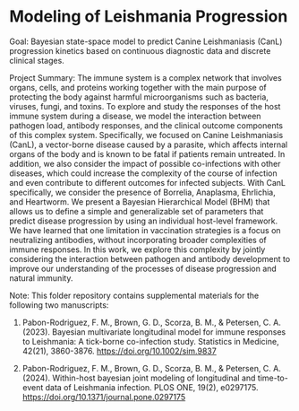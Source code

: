 # Modeling of Leishmania Progression
Goal: Bayesian state-space model to predict Canine Leishmaniasis (CanL) progression kinetics based on continuous diagnostic data and discrete clinical stages.

Project Summary: The immune system is a complex network that involves organs, cells, and proteins working together with the main purpose of protecting the body against harmful microorganisms such as bacteria, viruses, fungi, and toxins. To explore and study the responses of the host immune system during a disease, we model the interaction between pathogen load, antibody responses, and the clinical outcome components of this complex system. Specifically, we focused on Canine Leishmaniasis (CanL), a vector-borne disease caused by a parasite, which affects internal organs of the body and is known to be fatal if patients remain untreated. In addition, we also consider the impact of possible co-infections with other diseases, which could increase the complexity of the course of infection and even contribute to different outcomes for infected subjects. With CanL specifically, we consider the presence of Borrelia, Anaplasma, Ehrlichia, and Heartworm. We present a Bayesian Hierarchical Model (BHM) that allows us to define a simple and generalizable set of parameters that predict disease progression by using an individual host-level framework. We have learned that one limitation in vaccination strategies is a focus on neutralizing antibodies, without incorporating broader complexities of immune responses. In this work, we explore this complexity by jointly considering the interaction between pathogen and antibody development to improve our understanding of the processes of disease progression and natural immunity.

Note: This folder repository contains supplemental materials for the following two manuscripts: 

1. Pabon-Rodriguez, F. M., Brown, G. D., Scorza, B. M., & Petersen, C. A. (2023). Bayesian multivariate longitudinal model for immune responses to Leishmania: A tick-borne co-infection study. Statistics in Medicine, 42(21), 3860-3876. https://doi.org/10.1002/sim.9837
   
2. Pabon-Rodriguez, F. M., Brown, G. D., Scorza, B. M., & Petersen, C. A. (2024). Within-host bayesian joint modeling of longitudinal and time-to-event data of Leishmania infection. PLOS ONE, 19(2), e0297175. https://doi.org/10.1371/journal.pone.0297175

